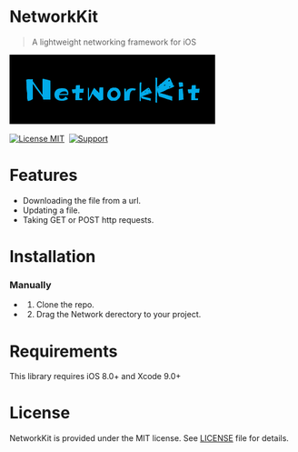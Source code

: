 NetworkKit
==============

>A lightweight networking framework for iOS

![](NetworkKit.png)

[![License MIT](https://img.shields.io/badge/license-MIT-green.svg?style=flat)](https://raw.githubusercontent.com/ibireme/YYCache/master/LICENSE)&nbsp;
[![Support](https://img.shields.io/badge/support-iOS%208%2B%20-blue.svg?style=flat)](https://www.apple.com/nl/ios/)&nbsp;

Features
==============

* Downloading the file from a url.
* Updating a file.
* Taking GET or POST http requests.

Installation
==============

### Manually

* 1. Clone the repo.
* 2. Drag the Network derectory to your project.

Requirements
==============

This library requires iOS 8.0+ and Xcode 9.0+

License
==============

NetworkKit is provided under the MIT license. See [LICENSE](https://github.com/mutating/NetworkKit/blob/master/LICENSE) file for details.